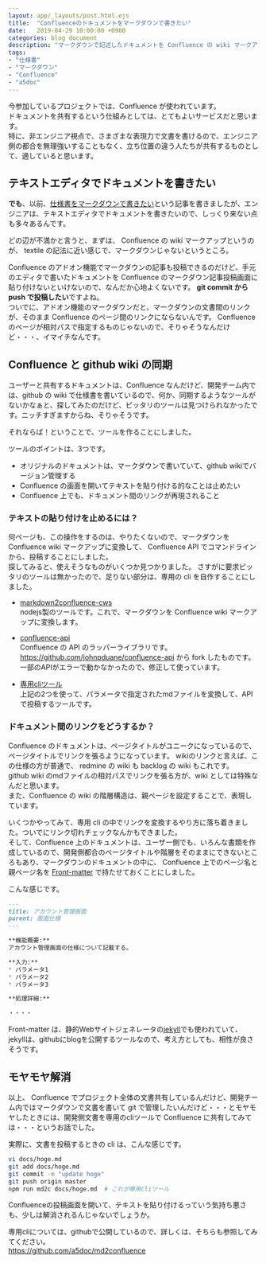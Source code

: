 ```yaml
---
layout: app/_layouts/post.html.ejs
title:  "Confluenceのドキュメントをマークダウンで書きたい"
date:   2019-04-29 10:00:00 +0900
categories: blog document
description: "マークダウンで記述したドキュメントを Confluence の wiki マークアップに変換して、且つ、 Confluence API で、ページを post します。"
tags:
- "仕様書"
- "マークダウン"
- "Confluence"
- "a5doc"
---
```


今参加しているプロジェクトでは、Confluence が使われています。  
ドキュメントを共有するという仕組みとしては、とてもよいサービスだと思います。  
特に、非エンジニア視点で、さまざまな表現力で文書を書けるので、エンジニア側の都合を無理強いすることもなく、立ち位置の違う人たちが共有するものとして、適していると思います。

## テキストエディタでドキュメントを書きたい

**でも**、以前、[仕様書をマークダウンで書きたい](https://www.altus5.co.jp/blog/document/2018/10/13/write-spec-with-markdown/)という記事を書きましたが、エンジニアは、テキストエディタでドキュメントを書きたいので、しっくり来ない点も多々あるんです。

どの辺が不満かと言うと、まずは、 Confluence の wiki マークアップというのが、 textile の記法に近い感じで、マークダウンじゃないというところ。  

Confluence のアドオン機能でマークダウンの記事も投稿できるのだけど、手元のエディタで書いたドキュメントを Confluence のマークダウン記事投稿画面に貼り付けないといけないので、なんだか心地よくないです。
**git commit から push で投稿したい**ですよね。  
ついでに、アドオン機能のマークダウンだと、マークダウンの文書間のリンクが、そのまま Confluence のページ間のリンクにならないんです。
Confluence のページが相対パスで指定するものじゃないので、そりゃそうなんだけど・・・、イマイチなんです。

## Confluence と github wiki の同期

ユーザーと共有するドキュメントは、Confluence なんだけど、開発チーム内では、github  の wiki で仕様書を書いているので、何か、同期するようなツールがないかなぁと、探してみたのだけど、ピッタリのツールは見つけられなかったです。ニッチすぎますからね、そりゃそうです。

それならば！ということで、ツールを作ることにしました。

ツールのポイントは、3つです。
* オリジナルのドキュメントは、マークダウンで書いていて、github wikiでバージョン管理する
* Confluence の画面を開いてテキストを貼り付ける的なことは止めたい 
* Confluence 上でも、ドキュメント間のリンクが再現されること  

### テキストの貼り付けを止めるには？

何ページも、この操作をするのは、やりたくないので、マークダウンを Confluence wiki マークアップに変換して、 Confluence API でコマンドラインから、投稿することにしました。  
探してみると、使えそうなものがいくつか見つかりました。
さすがに要求ピッタリのツールは無かったので、足りない部分は、専用の cli を自作することにしました。

* [markdown2confluence-cws](https://www.npmjs.com/package/markdown2confluence-cws)  
    nodejs製のツールです。これで、マークダウンを Confluence wiki マークアップに変換します。  

* [confluence-api](https://github.com/a5doc/confluence-api.git)  
    Confluence の API のラッパーライブラリです。  
    <https://github.com/johnpduane/confluence-api> から fork したものです。一部のAPIがエラーで動かなかったので、修正して使っています。

* [専用cliツール](https://github.com/a5doc/md2confluence)  
    上記の2つを使って、パラメータで指定されたmdファイルを変換して、APIで投稿するツールです。  

### ドキュメント間のリンクをどうするか？

Confluence のドキュメントは、ページタイトルがユニークになっているので、ページタイトルでリンクを張るようになっています。
wikiのリンクと言えば、この仕様の方が普通で、 redmine の wiki も backlog の wiki もこれです。  
github wiki のmdファイルの相対パスでリンクを張る方が、wiki としては特殊なんだと思います。  
また、Confluence の wiki の階層構造は、親ページを設定することで、表現しています。

いくつかやってみて、専用 cli の中でリンクを変換するやり方に落ち着きました。ついでにリンク切れチェックなんかもできました。  
そして、Confluence 上のドキュメントは、ユーザー側でも、いろんな書類を作成しているので、開発側都合のページタイトルや階層をそのままにできないところもあり、マークダウンのドキュメントの中に、 Confluence 上でのページ名と親ページ名を [Front-matter](https://jekyllrb-ja.github.io/docs/frontmatter/) で持たせておくことにしました。

こんな感じです。
```md
---
title: アカウント管理画面
parent: 画面仕様
---

**機能概要:**
アカウント管理画面の仕様について記載する。

**入力:** 
* パラメータ1
* パラメータ2
* パラメータ3

**処理詳細:** 

・・・・
```

Front-matter は、静的Webサイトジェネレータの[jekyll](https://jekyllrb-ja.github.io/)でも使われていて、jekyllは、githubにblogを公開するツールなので、考え方としても、相性が良さそうです。


## モヤモヤ解消

以上、 Confluence でプロジェクト全体の文書共有しているんだけど、開発チーム内ではマークダウンで文書を書いて git で管理したいんだけど・・・とモヤモヤしたときには、開発側文書を専用のcliツールで Confluence に共有してみては・・・というお話でした。

実際に、文書を投稿するときの cli は、こんな感じです。
```bash
vi docs/hoge.md
git add docs/hoge.md
git commit -m "update hoge"
git push origin master
npm run md2c docs/hoge.md  # これが専用cliツール
```
Confluenceの投稿画面を開いて、テキストを貼り付けるっていう気持ち悪さも、少しは解消されるんじゃないでしょうか。

専用cliについては、githubで公開しているので、詳しくは、そちらも参照してみてください。  
<https://github.com/a5doc/md2confluence>

